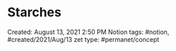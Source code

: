 # Starches

Created: August 13, 2021 2:50 PM
Notion tags: #notion, #created/2021/Aug/13
zet type: #permanet/concept